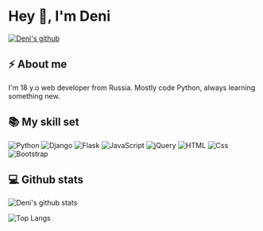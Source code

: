 # Hey 👋, I'm Deni

[![Deni's github](https://img.shields.io/badge/github-%2324292e.svg?&style=for-the-badge&logo=github&logoColor=white)](https://github.com/azureswastika)

## ⚡ About me

I'm 18 y.o web developer from Russia. Mostly code Python, always learning something new.

## 📚 My skill set

![Python](https://img.shields.io/badge/python%20-%2314354C.svg?&style=for-the-badge&logo=python&logoColor=white)
![Django](https://img.shields.io/badge/django%20-%23092E20.svg?&style=for-the-badge&logo=django&logoColor=white)
![Flask](https://img.shields.io/badge/flask%20-%23000.svg?&style=for-the-badge&logo=flask&logoColor=white)
![JavaScript](https://img.shields.io/badge/javascript%20-%23323330.svg?&style=for-the-badge&logo=javascript&logoColor=%23F7DF1E)
![jQuery](https://img.shields.io/badge/jquery%20-%230769AD.svg?&style=for-the-badge&logo=jquery&logoColor=white)
![HTML](https://img.shields.io/badge/html5%20-%23E34F26.svg?&style=for-the-badge&logo=html5&logoColor=white)
![Css](https://img.shields.io/badge/css3%20-%231572B6.svg?&style=for-the-badge&logo=css3&logoColor=white)
![Bootstrap](https://img.shields.io/badge/bootstrap%20-%23563D7C.svg?&style=for-the-badge&logo=bootstrap&logoColor=white)

## 💻 Github stats

![Deni's github stats](https://github-readme-stats.vercel.app/api?username=azureswastika&show_icons=true)

![Top Langs](https://github-readme-stats.vercel.app/api/top-langs/?username=azureswastika)
